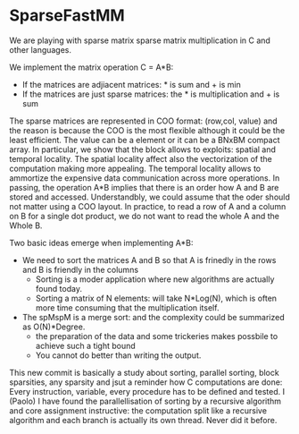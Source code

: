 # SparseFastMM
We are playing with sparse matrix sparse matrix multiplication in C and other languages. 

We implement the matrix operation C = A*B: 

* If the matrices are adjiacent matrices: * is sum and + is min
* If the matrices are just sparse matrices: the * is multiplication and + is sum

The sparse matrices are represented in COO format: (row,col, value) and the reason is because the COO is the most flexible although it could be the least efficient. The value can be a element or it can be a BNxBM  compact array. 
In particular, we show that the block allows to exploits: spatial and temporal locality. The spatial locality affect also the vectorization of the computation making more appealing. The temporal locality allows to ammortize the expensive data communication across more operations.
In passing, the operation A*B implies that there is an order how A and B are stored and accessed. Understandbly, we could assume that the oder should not matter using a COO layout.  In practice, to read a  row of A and a column on B for a single dot product, we do not want to read the whole A and the Whole B. 

Two basic ideas emerge when implementing A*B: 
* We need to sort the matrices A and B so that A is frinedly in the rows and B is friendly in the columns
  * Sorting is a moder application where new algorithms are actually found today.
  * Sorting a matrix of N elements: will take N*Log(N), which is often more time consuming that the multiplication itself.     
* The spMspM is a merge sort: and the complexity could be summarized as O(N)*Degree.
  * the preparation of the data and some trickeries makes possbile to achieve such a tight bound
  * You cannot do better than writing the output.

This new commit is basically a study about sorting, parallel sorting, block sparsities, any sparsity and jsut a reminder how C computations are done: Every instruction, variable, every procedure has to be defined and tested. 
I (Paolo) I have found the parallellisation of sorting by a recursive algorithm and core assignment instructive: the computation split like a recursive algorithm and each branch is actually its own thread. Never did it before. 

